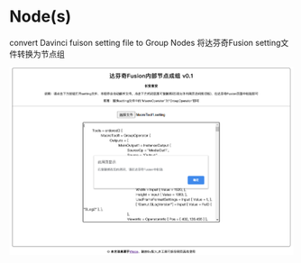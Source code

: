 # Node(s)
convert Davinci fuison setting file to Group Nodes
将达芬奇Fusion setting文件转换为节点组

![pic](pic.png)
